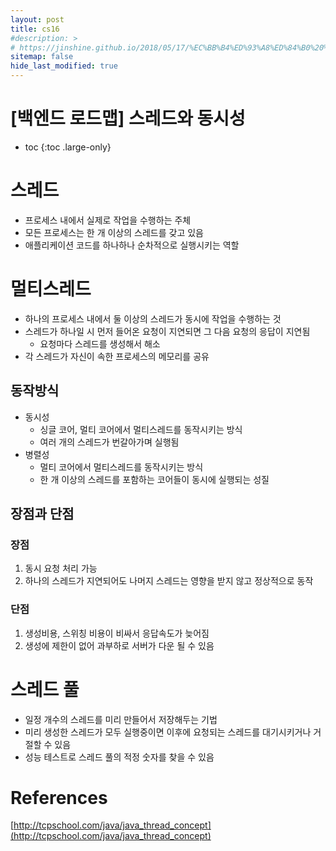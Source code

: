 ```yaml
---
layout: post
title: cs16
#description: >
# https://jinshine.github.io/2018/05/17/%EC%BB%B4%ED%93%A8%ED%84%B0%20%EA%B8%B0%EC%B4%88/%EB%A9%94%EB%AA%A8%EB%A6%AC%EA%B5%AC%EC%A1%B0/
sitemap: false
hide_last_modified: true
---
```

# [백엔드 로드맵] 스레드와 동시성

* toc
{:toc .large-only}

# 스레드
- 프로세스 내에서 실제로 작업을 수행하는 주체
- 모든 프로세스는 한 개 이상의 스레드를 갖고 있음
- 애플리케이션 코드를 하나하나 순차적으로 실행시키는 역할

# 멀티스레드
- 하나의 프로세스 내에서 둘 이상의 스레드가 동시에 작업을 수행하는 것
- 스레드가 하나일 시 먼저 들어온 요청이 지연되면 그 다음 요청의 응답이 지연됨
  - 요청마다 스레드를 생성해서 해소
- 각 스레드가 자신이 속한 프로세스의 메모리를 공유

## 동작방식
- 동시성
  - 싱글 코어, 멀티 코어에서 멀티스레드를 동작시키는 방식
  - 여러 개의 스레드가 번갈아가며 실행됨
- 병렬성
  - 멀티 코어에서 멀티스레드를 동작시키는 방식
  - 한 개 이상의 스레드를 포함하는 코어들이 동시에 실행되는 성질

## 장점과 단점

### 장점
1. 동시 요청 처리 가능
2. 하나의 스레드가 지연되어도 나머지 스레드는 영향을 받지 않고 정상적으로 동작

### 단점
1. 생성비용, 스위칭 비용이 비싸서 응답속도가 늦어짐
2. 생성에 제한이 없어 과부하로 서버가 다운 될 수 있음

# 스레드 풀
- 일정 개수의 스레드를 미리 만들어서 저장해두는 기법
- 미리 생성한 스레드가 모두 실행중이면 이후에 요청되는 스레드를 대기시키거나 거절할 수 있음
- 성능 테스트로 스레드 풀의 적정 숫자를 찾을 수 있음

# References
[http://tcpschool.com/java/java_thread_concept](http://tcpschool.com/java/java_thread_concept)